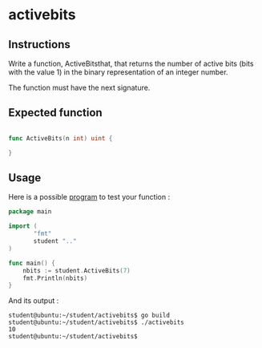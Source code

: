 # activebits
## Instructions

Write a function, ActiveBitsthat, that returns the number of active bits (bits with the value 1) in the binary representation of an integer number.

The function must have the next signature.

## Expected function

```go

func ActiveBits(n int) uint {	

}

```

## Usage

Here is a possible [program](TODO-LINK) to test your function :

```go
package main

import (
       "fmt"
       student ".."
)

func main() {
	nbits := student.ActiveBits(7)
	fmt.Println(nbits)
}
```

And its output :

```console
student@ubuntu:~/student/activebits$ go build
student@ubuntu:~/student/activebits$ ./activebits
10
student@ubuntu:~/student/activebits$ 
```
